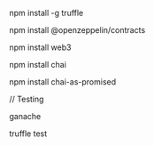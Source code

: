 npm install -g truffle

npm install @openzeppelin/contracts

npm install web3

npm install chai

npm install chai-as-promised

// Testing

ganache

truffle test